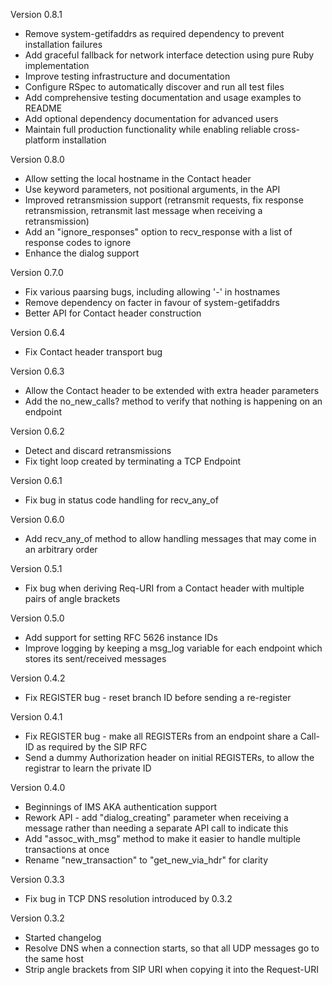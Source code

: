 Version 0.8.1

- Remove system-getifaddrs as required dependency to prevent installation failures
- Add graceful fallback for network interface detection using pure Ruby implementation
- Improve testing infrastructure and documentation
- Configure RSpec to automatically discover and run all test files
- Add comprehensive testing documentation and usage examples to README
- Add optional dependency documentation for advanced users
- Maintain full production functionality while enabling reliable cross-platform installation

Version 0.8.0

- Allow setting the local hostname in the Contact header
- Use keyword parameters, not positional arguments, in the API
- Improved retransmission support (retransmit requests, fix response retransmission, retransmit last message when receiving a retransmission)
- Add an "ignore_responses" option to recv_response with a list of response codes to ignore
- Enhance the dialog support

Version 0.7.0

- Fix various paarsing bugs, including allowing '-' in hostnames
- Remove dependency on facter in favour of system-getifaddrs
- Better API for Contact header construction

Version 0.6.4

- Fix Contact header transport bug

Version 0.6.3

- Allow the Contact header to be extended with extra header parameters
- Add the no_new_calls? method to verify that nothing is happening on an endpoint

Version 0.6.2

- Detect and discard retransmissions
- Fix tight loop created by terminating a TCP Endpoint

Version 0.6.1

- Fix bug in status code handling for recv_any_of

Version 0.6.0

- Add recv_any_of method to allow handling messages that may come in an arbitrary order

Version 0.5.1

- Fix bug when deriving Req-URI from a Contact header with multiple pairs of angle brackets

Version 0.5.0

- Add support for setting RFC 5626 instance IDs
- Improve logging by keeping a msg_log variable for each endpoint which stores its sent/received messages

Version 0.4.2

- Fix REGISTER bug - reset branch ID before sending a re-register

Version 0.4.1

- Fix REGISTER bug - make all REGISTERs from an endpoint share a Call-ID as required by the SIP RFC
- Send a dummy Authorization header on initial REGISTERs, to allow the registrar to learn the private ID

Version 0.4.0

- Beginnings of IMS AKA authentication support
- Rework API - add "dialog_creating" parameter when receiving a message rather than needing a separate API call to indicate this
- Add "assoc_with_msg" method to make it easier to handle multiple transactions at once
- Rename "new_transaction" to "get_new_via_hdr" for clarity

Version 0.3.3

- Fix bug in TCP DNS resolution introduced by 0.3.2

Version 0.3.2

- Started changelog
- Resolve DNS when a connection starts, so that all UDP messages go to the same host
- Strip angle brackets from SIP URI when copying it into the Request-URI
